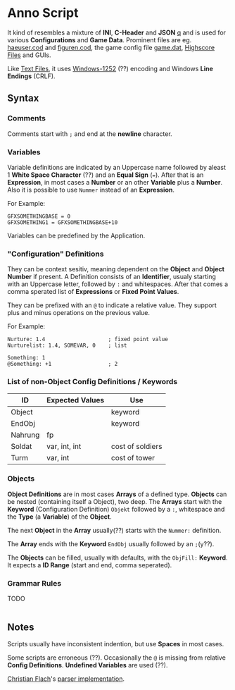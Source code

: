 # Anno Script #

It kind of resembles a mixture of **INI**, **C-Header** and **JSON** [q](https://github.com/roybaer/mdcii-engine/pull/10#issuecomment-510024829) and is used for various **Configurations** and **Game Data**.
Prominent files are eg. [haeuser.cod](../files/haeuser.cod.md) and [figuren.cod](../files/figuren.cod.md), the game config file [game.dat](../files/game.dat.md), [Highscore Files](./hss.md) and GUIs.

Like [Text Files](./text.md), it uses [Windows-1252](https://en.wikipedia.org/wiki/Windows-1252) (??) encoding and Windows **Line Endings** (CRLF).

## Syntax ##

### Comments ###

Comments start with `;` and end at the **newline** character.

### Variables ###

Variable definitions are indicated by an Uppercase name followed by aleast 1 **White Space Character** (??) and an **Equal Sign** (`=`). After that is an **Expression**, in most cases a **Number** or an other **Variable** plus a **Number**. Also it is possible to use `Nummer` instead of an **Expression**.

For Example:
```
GFXSOMETHINGBASE = 0
GFXSOMETHING1 = GFXSOMETHINGBASE+10
```

Variables can be predefined by the Application.

### "Configuration" Definitions ###

They can be context sesitiv, meaning dependent on the **Object** and **Object Number** if present.
A Definition consists of an **Identifier**, usualy starting with an Uppercase letter, followed by `:` and whitespaces.
After that comes a comma sperated list of **Expressions** or **Fixed Point Values**.

They can be prefixed with an `@` to indicate a relative value.
They support plus and minus operations on the previous value.

For Example:
```
Nurture: 1.4                    ; fixed point value
Nurturelist: 1.4, SOMEVAR, 0    ; list

Something: 1
@Something: +1                  ; 2
```

### List of non-Object Config Definitions / Keywords ###

| ID            | Expected Values   | Use |
|---------------|-------------------|-----|
| Object		|					| keyword |
| EndObj		|					| keyword |
| Nahrung		| fp				| |
| Soldat		| var, int, int		| cost of soldiers |
| Turm			| var, int			| cost of tower |

### Objects ###

**Object Definitions** are in most cases **Arrays** of a defined type.
**Objects** can be nested (containing itself a Object), two deep.
The **Arrays** start with the **Keyword** (Configuration Definition) `Objekt` followed by a `:`, whitespace and the **Type** (a **Variable**) of the **Object**.

The next **Object** in the **Array** usually(??) starts with the `Nummer:` definition.

The **Array** ends with the **Keyword** `EndObj` usually followed by an `;`(y??).

The **Objects** can be filled, usually with defaults, with the `ObjFill:` **Keyword**.
It expects a **ID Range** (start and end, comma seperated).

### Grammar Rules ###

TODO
```
```

## Notes ##

Scripts usually have inconsistent indention, but use **Spaces** in most cases.

Some scripts are erroneous (??). Occasionally the `@` is missing from relative **Config Definitions**. **Undefined Variables** are used (??).

[Christian Flach](https://github.com/cmfcmf)'s [parser implementation](https://github.com/cmfcmf/Anno2018/blob/master/src/parsers/DAT/dat-parser.ts).

